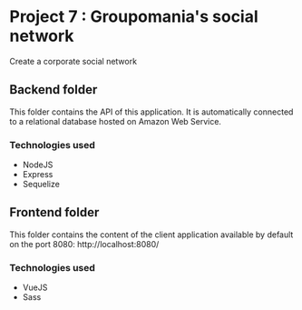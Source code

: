# Project 7 : Groupomania's social network
Create a corporate social network 

## Backend folder
This folder contains the API of this application. It is automatically connected to a relational database hosted on Amazon Web Service.

### Technologies used
* NodeJS
* Express
* Sequelize

## Frontend folder
This folder contains the content of the client application available by default on the port 8080: http://localhost:8080/

### Technologies used
* VueJS
* Sass